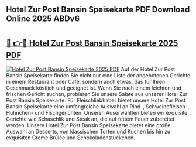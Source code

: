 ## Hotel Zur Post Bansin Speisekarte PDF Download Online 2025 ABDv6

# <h2><a href="http://gc8chl0.nevu.top/?p=Hotel+Zur+Post+Bansin+Speisekarte">🔗 👉🔴 Hotel Zur Post Bansin Speisekarte 2025 PDF</a></h2>

[![Hotel Zur Post Bansin Speisekarte 2025 PDF](https://i.imgur.com/dBaPXMq.png)](http://gc8chl0.nevu.top/?p=Hotel+Zur+Post+Bansin+Speisekarte)
Auf der Hotel Zur Post Bansin Speisekarte finden Sie nicht nur eine Liste der angebotenen Gerichte in einem Restaurant oder Café, sondern auch etwas, das für Ihren Geschmack köstlich und geeignet ist. Wenn Sie nach einem leichten und frischen Gericht suchen, probieren Sie unsere Salate aus unserer Hotel Zur Post Bansin Speisekarte. Für Fleischliebhaber bietet unsere Hotel Zur Post Bansin Speisekarte eine umfangreiche Auswahl an Rind-, Schweinefleisch-, Hühnchen- und Fischgerichten. Unseren Auserwählten bieten wir exquisite Gerichte wie Schaschlik und Steak an, die auf fettem Feuer zubereitet werden. Unsere Hotel Zur Post Bansin Speisekarte bietet eine große Auswahl an Desserts, von klassischen Torten und Kuchen bis hin zu exquisiten Crème Brûlée und Schokoladenstückchen.
